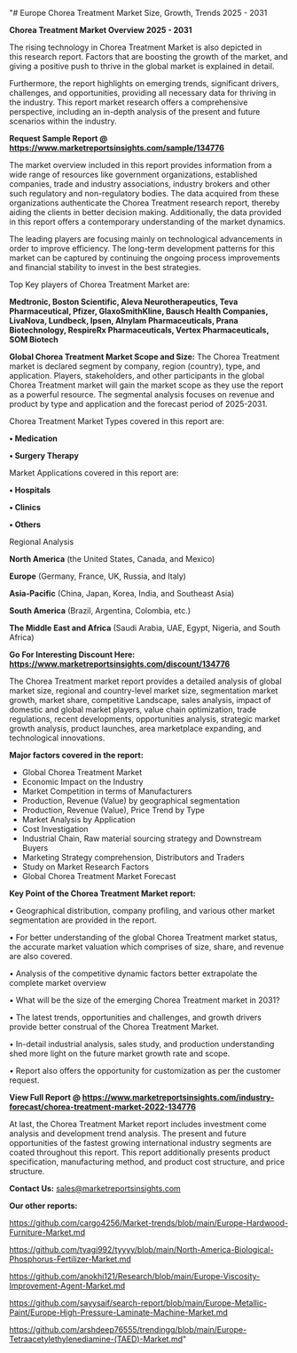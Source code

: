 "# Europe Chorea Treatment Market Size, Growth, Trends 2025 - 2031

<Strong> Chorea Treatment Market Overview 2025 - 2031</strong>

The rising technology in Chorea Treatment Market is also depicted in this research report. Factors that are boosting the growth of the market, and giving a positive push to thrive in the global market is explained in detail.

Furthermore, the report highlights on emerging trends, significant drivers, challenges, and opportunities, providing all necessary data for thriving in the industry. This report market research offers a comprehensive perspective, including an in-depth analysis of the present and future scenarios within the industry.

<strong>Request Sample Report @ <a href=https://www.marketreportsinsights.com/sample/134776>https://www.marketreportsinsights.com/sample/134776</a></strong>

The market overview included in this report provides information from a wide range of resources like government organizations, established companies, trade and industry associations, industry brokers and other such regulatory and non-regulatory bodies. The data acquired from these organizations authenticate the Chorea Treatment research report, thereby aiding the clients in better decision making. Additionally, the data provided in this report offers a contemporary understanding of the market dynamics.

The leading players are focusing mainly on technological advancements in order to improve efficiency. The long-term development patterns for this market can be captured by continuing the ongoing process improvements and financial stability to invest in the best strategies.

Top Key players of Chorea Treatment Market are:

<strong>Medtronic, Boston Scientific, Aleva Neurotherapeutics, Teva Pharmaceutical, Pfizer, GlaxoSmithKline, Bausch Health Companies, LivaNova, Lundbeck, Ipsen, Alnylam Pharmaceuticals, Prana Biotechnology, RespireRx Pharmaceuticals, Vertex Pharmaceuticals, SOM Biotech</strong>

<strong><b>Global Chorea Treatment Market Scope and Size:</b></strong>
The Chorea Treatment market is declared segment by company, region (country), type, and application. Players, stakeholders, and other participants in the global Chorea Treatment market will gain the market scope as they use the report as a powerful resource. The segmental analysis focuses on revenue and product by type and application and the forecast period of 2025-2031.

Chorea Treatment Market Types covered in this report are:

<strong>• Medication

• Surgery Therapy</strong>

Market Applications covered in this report are:

<strong>• Hospitals

• Clinics

• Others</strong> 

Regional Analysis

<strong>North America</strong> (the United States, Canada, and Mexico)

<strong>Europe</strong> (Germany, France, UK, Russia, and Italy)

<strong>Asia-Pacific</strong> (China, Japan, Korea, India, and Southeast Asia)

<strong>South America</strong> (Brazil, Argentina, Colombia, etc.)

<strong>The Middle East and Africa</strong> (Saudi Arabia, UAE, Egypt, Nigeria, and South Africa)

<strong>Go For Interesting Discount Here: <a href=https://www.marketreportsinsights.com/discount/134776>https://www.marketreportsinsights.com/discount/134776</a></strong>

The Chorea Treatment market report provides a detailed analysis of global market size, regional and country-level market size, segmentation market growth, market share, competitive Landscape, sales analysis, impact of domestic and global market players, value chain optimization, trade regulations, recent developments, opportunities analysis, strategic market growth analysis, product launches, area marketplace expanding, and technological innovations.

<strong><b>Major factors covered in the report:</b></strong>
<ul>
  <li>Global Chorea Treatment Market </li>
  <li>Economic Impact on the Industry</li>
  <li>Market Competition in terms of Manufacturers</li>
  <li>Production, Revenue (Value) by geographical segmentation</li>
  <li>Production, Revenue (Value), Price Trend by Type</li>
  <li>Market Analysis by Application</li>
  <li>Cost Investigation</li>
  <li>Industrial Chain, Raw material sourcing strategy and Downstream Buyers</li>
  <li>Marketing Strategy comprehension, Distributors and Traders</li>
  <li>Study on Market Research Factors</li>
  <li>Global Chorea Treatment Market Forecast</li>
</ul>

<strong><b>Key Point of the Chorea Treatment Market report:</b></strong>

• Geographical distribution, company profiling, and various other market segmentation are provided in the report.

• For better understanding of the global Chorea Treatment market status, the accurate market valuation which comprises of size, share, and revenue are also covered.

• Analysis of the competitive dynamic factors better extrapolate the complete market overview

• What will be the size of the emerging Chorea Treatment market in 2031?

• The latest trends, opportunities and challenges, and growth drivers provide better construal of the Chorea Treatment Market.

• In-detail industrial analysis, sales study, and production understanding shed more light on the future market growth rate and scope.

• Report also offers the opportunity for customization as per the customer request.

<strong><b>View Full Report @ <a href=https://www.marketreportsinsights.com/industry-forecast/chorea-treatment-market-2022-134776>https://www.marketreportsinsights.com/industry-forecast/chorea-treatment-market-2022-134776</a></b></strong>


At last, the Chorea Treatment Market report includes investment come analysis and development trend analysis. The present and future opportunities of the fastest growing international industry segments are coated throughout this report. This report additionally presents product specification, manufacturing method, and product cost structure, and price structure.

<strong>Contact Us:</strong>
sales@marketreportsinsights.com

<strong>Our other reports:</strong>

<a href=https://github.com/cargo4256/Market-trends/blob/main/Europe-Hardwood-Furniture-Market.md>https://github.com/cargo4256/Market-trends/blob/main/Europe-Hardwood-Furniture-Market.md</a>

<a href=https://github.com/tyagi992/tyyyy/blob/main/North-America-Biological-Phosphorus-Fertilizer-Market.md>https://github.com/tyagi992/tyyyy/blob/main/North-America-Biological-Phosphorus-Fertilizer-Market.md</a>

<a href=https://github.com/anokhi121/Research/blob/main/Europe-Viscosity-Improvement-Agent-Market.md>https://github.com/anokhi121/Research/blob/main/Europe-Viscosity-Improvement-Agent-Market.md</a>

<a href=https://github.com/sayysaif/search-report/blob/main/Europe-Metallic-Paint/Europe-High-Pressure-Laminate-Machine-Market.md>https://github.com/sayysaif/search-report/blob/main/Europe-Metallic-Paint/Europe-High-Pressure-Laminate-Machine-Market.md</a>

<a href=https://github.com/arshdeep76555/trendingg/blob/main/Europe-Tetraacetylethylenediamine-(TAED)-Market.md>https://github.com/arshdeep76555/trendingg/blob/main/Europe-Tetraacetylethylenediamine-(TAED)-Market.md</a>"
